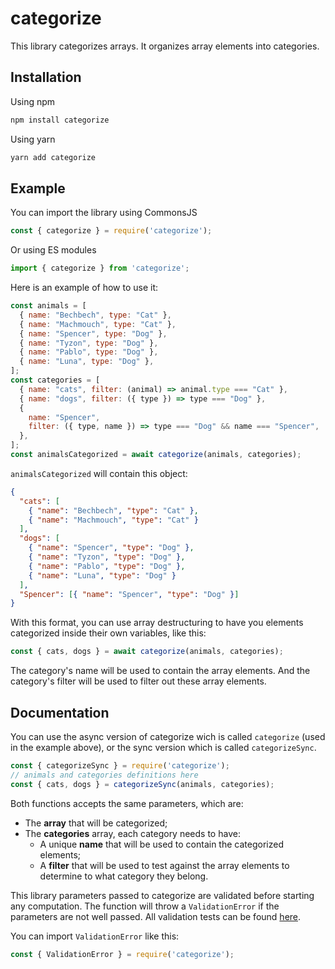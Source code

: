 # categorize

This library categorizes arrays. It organizes array elements into categories.

## Installation

Using npm

```sh
npm install categorize
```

Using yarn

```sh
yarn add categorize
```

## Example

You can import the library using CommonsJS

```js
const { categorize } = require('categorize');
```

Or using ES modules

```js
import { categorize } from 'categorize';
```

Here is an example of how to use it:

```js
const animals = [
  { name: "Bechbech", type: "Cat" },
  { name: "Machmouch", type: "Cat" },
  { name: "Spencer", type: "Dog" },
  { name: "Tyzon", type: "Dog" },
  { name: "Pablo", type: "Dog" },
  { name: "Luna", type: "Dog" },
];
const categories = [
  { name: "cats", filter: (animal) => animal.type === "Cat" },
  { name: "dogs", filter: ({ type }) => type === "Dog" },
  {
    name: "Spencer",
    filter: ({ type, name }) => type === "Dog" && name === "Spencer",
  },
];
const animalsCategorized = await categorize(animals, categories);
```

`animalsCategorized` will contain this object:

```json
{
  "cats": [
    { "name": "Bechbech", "type": "Cat" },
    { "name": "Machmouch", "type": "Cat" }
  ],
  "dogs": [
    { "name": "Spencer", "type": "Dog" },
    { "name": "Tyzon", "type": "Dog" },
    { "name": "Pablo", "type": "Dog" },
    { "name": "Luna", "type": "Dog" }
  ],
  "Spencer": [{ "name": "Spencer", "type": "Dog" }]
}
```

With this format, you can use array destructuring to have you elements categorized inside their own variables, like this:

```js
const { cats, dogs } = await categorize(animals, categories);
```

The category's name will be used to contain the array elements. And the category's filter will be used to filter out these array elements.

## Documentation

You can use the async version of categorize wich is called `categorize` (used in the example above), or the sync version which is called `categorizeSync`.

```js
const { categorizeSync } = require('categorize');
// animals and categories definitions here
const { cats, dogs } = categorizeSync(animals, categories);
```

Both functions accepts the same parameters, which are:

- The **array** that will be categorized;
- The **categories** array, each category needs to have:
  - A unique **name** that will be used to contain the categorized elements;
  - A **filter** that will be used to test against the array elements to determine to what category they belong.

This library parameters passed to categorize are validated before starting any computation.
The function will throw a `ValidationError` if the parameters are not well passed.
All validation tests can be found [here](src/lib/validation/validate.test.js).

You can import `ValidationError` like this:

```js
const { ValidationError } = require('categorize');
```

